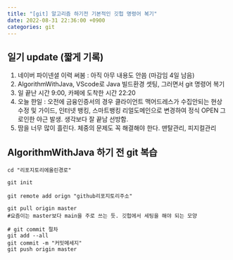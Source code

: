 ```yaml
---
title: "[git] 알고리즘 하기전 기본적인 깃헙 명령어 복기"
date: 2022-08-31 22:36:00 +0900
categories: git 
---
```


## 일기 update (짧게 기록) 
1. 네이버 파이넨셜 이력 써봄 : 아직 아무 내용도 안씀 (마감임 4일 남음)
2. AlgorithmWithJava, VScode로 Java 빌드환경 셋팅, 그러면서 git 명령어 복기
3. 일 끝난 시간 9:00, 카페에 도착한 시간 22:20
4. 오늘 한일 : 오전에 금융인증서의 경우 클라이언트 맥어드레스가 수집안되는 현상 수정 및 가이드, 인터넷 뱅킹, 스마트뱅킹 리얼도메인으로 변경하여 정식 OPEN 그로인한 야근 발생. 생각보다 잘 끝남 선방함.
5. 땀을 너무 많이 흘린다. 체중의 문제도 꼭 해결해야 한다. 맨탈관리, 피지컬관리 

## AlgorithmWithJava 하기 전 git 복습

```git
cd "리포지토리에올린경로"

git init

git remote add orign "github리포지토리주소"

git pull origin master
#요즘이는 master보다 main을 주로 쓰는 듯. 깃헙에서 세팅을 해야 되는 모양

# git commit 절차
git add --all
git commit -m "커밋메세지"
git push origin master

```
